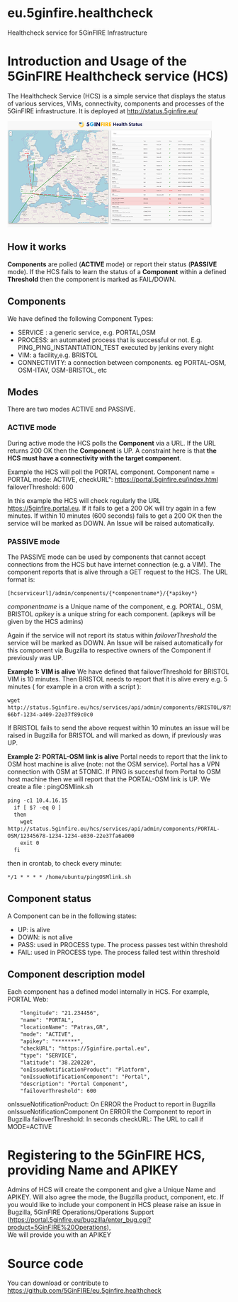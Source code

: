 # eu.5ginfire.healthcheck
Healthcheck service for 5GinFIRE Infrastructure
<!-- TITLE: The 5GinFIRE Healthcheck service (HCS) -->
<!-- SUBTITLE: Introduction and Usage of the 5GinFIRE Healthcheck service -->

# Introduction and Usage of the 5GinFIRE Healthcheck service (HCS)
The Healthcheck Service (HCS) is a simple service that displays the status of various services, VIMs, connectivity, components and processes of the 5GinFIRE infrastructure. 
It is deployed at http://status.5ginfire.eu/

![Hcs Snapshot](https://github.com/5GinFIRE/wiki/blob/master/uploads/hcs/hcs-snapshot.png "Hcs Snapshot")

## How it works

**Components** are polled (**ACTIVE** mode) or report their status (**PASSIVE** mode). 
If the HCS fails to learn the status of a **Component** within a defined  **Threshold** then the component is marked as FAIL/DOWN.

## Components

We have defined the following Component Types:
* 	SERVICE : a generic service, e.g. PORTAL,OSM
* 	PROCESS: an automated process that is successful or not. E.g. PING_PING_INSTANTIATION_TEST executed by jenkins every night
* 	VIM: a facility,e.g. BRISTOL
* 	CONNECTIVITY: a connection between components. eg PORTAL-OSM, OSM-ITAV, OSM-BRISTOL, etc

## Modes
There are two modes ACTIVE and PASSIVE.

### ACTIVE mode

During active mode the HCS polls the **Component** via a URL. If the URL returns 200 OK then the **Component** is UP. 
A constraint here is that **the HCS must have a connectivity with the target component**.

Example the HCS will poll the PORTAL component. 
Component name = PORTAL
mode: ACTIVE,
checkURL": https://portal.5ginfire.eu/index.html
failoverThreshold: 600

In this example the HCS will check regularly the URL https://5ginfire.portal.eu. If it fails to get a 200 OK will try again in a few minutes. If within 10 minutes (600 seconds) fails to get a 200 OK then the service will be marked as DOWN. An Issue will be raised automatically.


### PASSIVE mode

The PASSIVE mode can be used by components that cannot accept connections from the HCS but have internet connection (e.g. a VIM). 
The component reports that is alive through a GET request to the HCS. The URL format is:

```text
[hcserviceurl]/admin/components/{*componentname*}/{*apikey*}
```

*componentname* is a Unique name of the component, e.g. PORTAL, OSM, BRISTOL
*apikey* is a unique string for each component. (apikeys will be given by the HCS admins)

Again if the service will not report its status within *failoverThreshold*  the service will be marked as DOWN. An Issue will be raised automatically for this component via Bugzilla to respective owners of the Component if previously was UP.

**Example 1: VIM is alive**
We have defined that failoverThreshold for BRISTOL VIM is 10 minutes. 
Then BRISTOL needs to report that it is alive every e.g. 5 minutes ( for example in a cron with a script ):

```text
wget   http://status.5ginfire.eu/hcs/services/api/admin/components/BRISTOL/8756118f-66bf-1234-a409-22e37f89c0c0
```

If BRISTOL fails to send the above request within 10 minutes an issue will be raised in Bugzilla for BRISTOL and will marked as down, if previously was UP.

**Example 2: PORTAL-OSM link is alive**
Portal needs to report that the link to OSM host machine is alive (note: not the OSM service). 
Portal has a VPN connection with OSM at 5TONIC.
If PING is succesful from Portal to OSM host machine then we will report that the PORTAL-OSM link is UP.
We create a file : pingOSMlink.sh

```text
ping -c1 10.4.16.15
  if [ $? -eq 0 ]
  then
    wget http://status.5ginfire.eu/hcs/services/api/admin/components/PORTAL-OSM/12345678-1234-1234-e830-22e37fa6a000
    exit 0
  fi
```

then in crontab, to check every minute:

```text
*/1 * * * * /home/ubuntu/pingOSMlink.sh
```


## Component status

A Component can be in the following states:	
* UP: is alive
* DOWN: is not alive
* PASS: used in PROCESS type. The process passes test within threshold
* FAIL: used in PROCESS type. The process failed test within threshold
				

## Component description model

Each component has a defined model internally in HCS. For example, PORTAL Web:


        "longitude": "21.234456",
        "name": "PORTAL",
        "locationName": "Patras,GR",
        "mode": "ACTIVE",
        "apikey": "*******",
        "checkURL": "https://5ginfire.portal.eu",
        "type": "SERVICE",
        "latitude": "38.220220",
        "onIssueNotificationProduct": "Platform",
        "onIssueNotificationComponent": "Portal",
        "description": "Portal Component",
        "failoverThreshold": 600
				

onIssueNotificationProduct: On ERROR the Product to report in Bugzilla
onIssueNotificationComponent On ERROR the Component to report in Bugzilla
failoverThreshold: In seconds
checkURL: The URL to call if MODE=ACTIVE


# Registering to the 5GinFIRE HCS,  providing Name and APIKEY

Admins of HCS will create the component and give a Unique Name and APIKEY. Will also agree the mode, the Bugzilla product, component, etc.
If you would like to include your component in HCS please raise an issue in Bugzilla, 5GinFIRE Operations/Operations Support (https://portal.5ginfire.eu/bugzilla/enter_bug.cgi?product=5GinFIRE%20Operations),  
We will provide you with an APIKEY

# Source code

You can download or contribute to https://github.com/5GinFIRE/eu.5ginfire.healthcheck




